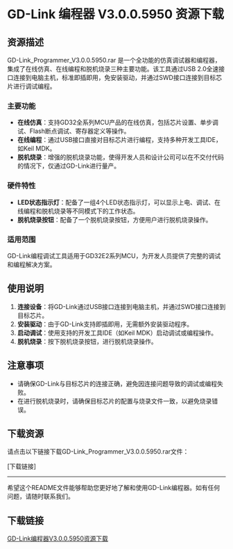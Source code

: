 # GD-Link 编程器 V3.0.0.5950 资源下载

## 资源描述

GD-Link_Programmer_V3.0.0.5950.rar 是一个全功能的仿真调试器和编程器，集成了在线仿真、在线编程和脱机烧录三种主要功能。该工具通过USB 2.0全速接口连接到电脑主机，标准即插即用，免安装驱动，并通过SWD接口连接到目标芯片进行调试编程。

### 主要功能

- **在线仿真**：支持GD32全系列MCU产品的在线仿真，包括芯片设置、单步调试、Flash断点调试、寄存器定义等操作。
- **在线编程**：通过USB接口直接对目标芯片进行编程，支持多种开发工具IDE，如Keil MDK。
- **脱机烧录**：增强的脱机烧录功能，使得开发人员和设计公司可以在不交付代码的情况下，仅通过GD-Link进行量产。

### 硬件特性

- **LED状态指示灯**：配备了一组4个LED状态指示灯，可以显示上电、调试、在线编程和脱机烧录等不同模式下的工作状态。
- **脱机烧录按钮**：配备了一个脱机烧录按钮，方便用户进行脱机烧录操作。

### 适用范围

GD-Link编程调试工具适用于GD32E2系列MCU，为开发人员提供了完整的调试和编程解决方案。

## 使用说明

1. **连接设备**：将GD-Link通过USB接口连接到电脑主机，并通过SWD接口连接到目标芯片。
2. **安装驱动**：由于GD-Link支持即插即用，无需额外安装驱动程序。
3. **启动调试**：使用支持的开发工具IDE（如Keil MDK）启动调试或编程操作。
4. **脱机烧录**：按下脱机烧录按钮，进行脱机烧录操作。

## 注意事项

- 请确保GD-Link与目标芯片的连接正确，避免因连接问题导致的调试或编程失败。
- 在进行脱机烧录时，请确保目标芯片的配置与烧录文件一致，以避免烧录错误。

## 下载资源

请点击以下链接下载GD-Link_Programmer_V3.0.0.5950.rar文件：

[下载链接]

---

希望这个README文件能够帮助您更好地了解和使用GD-Link编程器。如有任何问题，请随时联系我们。

## 下载链接

[GD-Link编程器V3.0.0.5950资源下载](https://pan.quark.cn/s/945a2552c417)